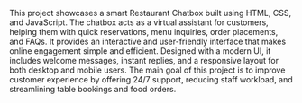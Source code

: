 This project showcases a smart Restaurant Chatbox built using HTML, CSS, and JavaScript. The chatbox acts as a virtual assistant for customers, helping them with quick reservations, menu inquiries, order placements, and FAQs. It provides an interactive and user-friendly interface that makes online engagement simple and efficient. Designed with a modern UI, it includes welcome messages, instant replies, and a responsive layout for both desktop and mobile users. The main goal of this project is to improve customer experience by offering 24/7 support, reducing staff workload, and streamlining table bookings and food orders.
